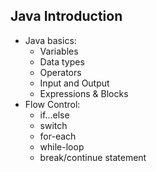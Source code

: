 ## Java Introduction

- Java basics:
    - Variables
    - Data types
    - Operators
    - Input and Output
    - Expressions & Blocks
- Flow Control:
    - if...else
    - switch
    - for-each
    - while-loop
    - break/continue statement
